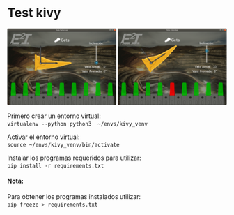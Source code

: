 # Test kivy

<p align="center"><img src="../Imagenes/image4755.png" width="600px"><p>

Primero crear un entorno virtual:  
``
virtualenv --python python3  ~/envs/kivy_venv
``

Activar el entorno virtual:  
``
source ~/envs/kivy_venv/bin/activate
``

Instalar los programas requeridos para utilizar:  
``
pip install -r requirements.txt
``

#### Nota:
Para obtener los programas instalados utilizar:  
``
pip freeze > requirements.txt
``
